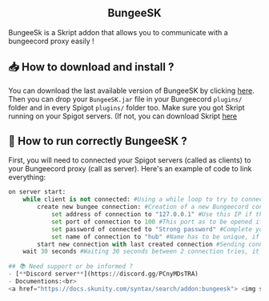 <h2 align="center">BungeeSK</h2> 
BungeeSk is a Skript addon that allows you to communicate with a bungeecord proxy easily !

<br>

## 📥 How to download and install ?
You can download the last available version of BungeeSK by clicking [here](https://github.com/ZorgBtw/BungeeSK/releases/latest).
Then you can drop your `BungeeSK.jar` file in your Bungeecord `plugins/` folder and in every Spigot `plugins/` folder too. Make sure you got Skript running on your Spigot servers. (If not, you can download Skript [here](https://github.com/SkriptLang/Skript/releases/latest)

## 🚀 How to run correctly BungeeSK ?
First, you will need to connected your Spigot servers (called as clients) to your Bungeecord proxy (call as server).
Here's an example of code to link everything:
```py
on server start:
	while client is not connected: #Using a while loop to try to connect if the client is not connected
		create new bungee connection: #Creation of a new Bungeecord connection
			set address of connection to "127.0.0.1" #Use this IP if the Bungeecord is on the same machine
			set port of connection to 100 #This port as to be opened if the specified client is not hosted on the same machine as the server
			set password of connected to "Strong password" #Complete your password here, this has to be the same as the one in the Bungeecord config
			set name of connection to "hub" #Name has to be unique, if the same name is already connected, the connection will end
		start new connection with last created connection #Sending connection request to the server
	wait 30 seconds #Waiting 30 seconds between 2 connection tries, it's recommended to not decrease this value```
	
## 📚 Need support or be informed ?
- [**Discord server**](https://discord.gg/PCnyMDsTRA)
- Documentions:<br>
<a href="https://docs.skunity.com/syntax/search/addon:bungeesk"> <img src="https://skunity.com/branding/buttons/get_on_docs_3.png" height="75"></img></a>
